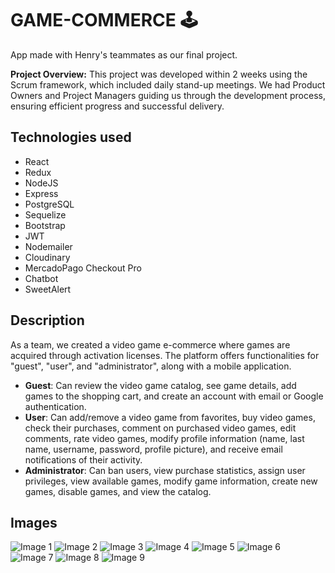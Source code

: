 # GAME-COMMERCE 🕹️

App made with Henry's teammates as our final project.

**Project Overview:**
This project was developed within 2 weeks using the Scrum framework, which included daily stand-up meetings. We had Product Owners and Project Managers guiding us through the development process, ensuring efficient progress and successful delivery.

## Technologies used
- React 
- Redux 
- NodeJS 
- Express 
- PostgreSQL 
- Sequelize 
- Bootstrap 
- JWT 
- Nodemailer 
- Cloudinary 
- MercadoPago Checkout Pro 
- Chatbot 
- SweetAlert

## Description

As a team, we created a video game e-commerce where games are acquired through activation licenses. The platform offers functionalities for "guest", "user", and "administrator", along with a mobile application. 

- **Guest**: Can review the video game catalog, see game details, add games to the shopping cart, and create an account with email or Google authentication. 
- **User**: Can add/remove a video game from favorites, buy video games, check their purchases, comment on purchased video games, edit comments, rate video games, modify profile information (name, last name, username, password, profile picture), and receive email notifications of their activity.
- **Administrator**: Can ban users, view purchase statistics, assign user privileges, view available games, modify game information, create new games, disable games, and view the catalog.
## Images

![Image 1](https://drive.google.com/uc?export=view&id=19kg0hXAecPH0MMlHuungIof-N22pbEpf)
![Image 2](https://drive.google.com/uc?export=view&id=1BHWZfZf7sgcc42_8yzawC9LhrbRBoBVL)
![Image 3](https://drive.google.com/uc?export=view&id=1QbVsVSkrbgU9aC68UV6yCzHk2BGta08D)
![Image 4](https://drive.google.com/uc?export=view&id=1a9AmAjgPh9bSL4yCckxjIOlPxUAdcZO6)
![Image 5](https://drive.google.com/uc?export=view&id=1aic7xu6lVhQW6VlktX6CES4kMV6LHz39)
![Image 6](https://drive.google.com/uc?export=view&id=1cIhbLj_XZO-yScndfrm3mo2Tm518H76u)
![Image 7](https://drive.google.com/uc?export=view&id=1ceyHZqlkk-RuEt3IzT4qJ0DrugIXvqJu)
![Image 8](https://drive.google.com/uc?export=view&id=1qw864dg3-QiG6SAbAMBvvtyMs3PBOgkR)
![Image 9](https://drive.google.com/uc?export=view&id=1zmjdNznjP82OFt66kQfMB8yMvegFG1IK)
